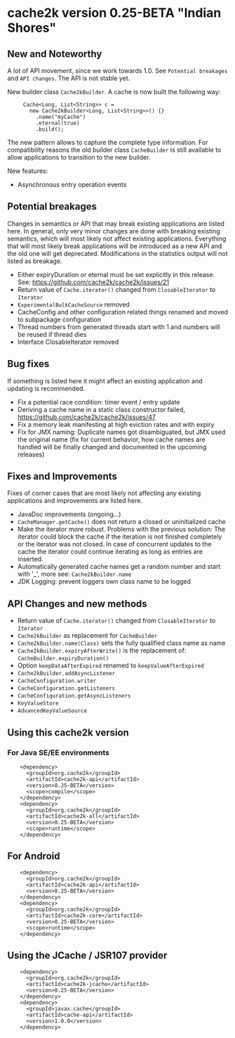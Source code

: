 # cache2k version 0.25-BETA "Indian Shores"

## New and Noteworthy

A lot of API movement, since we work towards 1.0. See `Potential breakages` and `API changes`.
The API is not stable yet.

New builder class `Cache2kBuilder`. A cache is now built the following way:

````
     Cache<Long, List<String>> c =
       new Cache2kBuilder<Long, List<String>>() {}
         .name("myCache")
         .eternal(true)
         .build();
````

The new pattern allows to capture the complete type information. For compatibility reasons the
old builder class `CacheBuilder` is still available to allow applications to transition to the
new builder.

New features:

  * Asynchronous entry operation events

## Potential breakages

Changes in semantics or API that may break existing applications are listed here. In general, only very minor
changes are done with breaking existing semantics, which will most likely not affect existing applications.
Everything that will most likely break applications will be introduced as a new API and the old one will 
get deprecated. Modifications in the statistics output will not listed as breakage.

  * Either expiryDuration or eternal must be set explicitly in this release. See: https://github.com/cache2k/cache2k/issues/21
  * Return value of `Cache.iterator()` changed from `ClosableIterator` to `Iterator`
  * `ExperimentalBulkCacheSource` removed
  * CacheConfig and other configuration related things renamed and moved to subpackage configuration
  * Thread numbers from generated threads start with 1 and numbers will be reused if thread dies
  * Interface ClosableIterator removed

## Bug fixes

If something is listed here it might affect an existing application and updating is recommended.

  * Fix a potential race condition: timer event / entry update
  * Deriving a cache name in a static class constructor failed, https://github.com/cache2k/cache2k/issues/47
  * Fix a memory leak manifesting at high eviction rates and with expiry
  * Fix for JMX naming: Duplicate names got disambiguated, but JMX used the original name (fix for current behavior, 
    how cache names are handled will be finally changed and documented in the upcoming releases)

## Fixes and Improvements

Fixes of corner cases that are most likely not affecting any existing applications and improvements are listed here.

  * JavaDoc improvements (ongoing...)
  * `CacheManager.getCache()` does not return a closed or uninitialized cache
  * Make the iterator more robust. Problems with the previous solution: The iterator could block the cache 
    if the iteration is not  finished completely or the iterator was not closed. In case of concurrent updates to 
    the cache the iterator could continue iterating as long as entries are inserted.
  * Automatically generated cache names get a random number and start with '_', more see: `Cache2kBuilder.name`
  * JDK Logging: prevent loggers own class name to be logged

## API Changes and new methods

  * Return value of `Cache.iterator()` changed from `ClosableIterator` to `Iterator`
  * `Cache2kBuilder` as replacement for `CacheBuilder`
  * `Cache2kBuilder.name(Class)` sets the fully qualified class name as name
  * `Cache2kBuilder.expiryAfterWrite()` is the replacement of: `CacheBuilder.expiryDuration()`
  * Option `keepDataAfterExpired` renamed to `keepValueAfterExpired`
  * `Cache2kBuilder.addAsyncListener`
  * `CacheConfiguration.writer`
  * `CacheConfiguration.getListeners`
  * `CacheConfiguration.getAsyncListeners`
  * `KeyValueStore`
  * `AdvancedKeyValueSource`
    
## Using this cache2k version

### For Java SE/EE environments

````
    <dependency>
      <groupId>org.cache2k</groupId>
      <artifactId>cache2k-api</artifactId>
      <version>0.25-BETA</version>
      <scope>compile</scope>
    </dependency>
    <dependency>
      <groupId>org.cache2k</groupId>
      <artifactId>cache2k-all</artifactId>
      <version>0.25-BETA</version>
      <scope>runtime</scope>
    </dependency>
````

## For Android

````
    <dependency>
      <groupId>org.cache2k</groupId>
      <artifactId>cache2k-api</artifactId>
      <version>0.25-BETA</version>
    </dependency>
    <dependency>
      <groupId>org.cache2k</groupId>
      <artifactId>cache2k-core</artifactId>
      <version>0.25-BETA</version>
      <scope>runtime</scope>
    </dependency>
````

## Using the JCache / JSR107 provider

````
    <dependency>
      <groupId>org.cache2k</groupId>
      <artifactId>cache2k-jcache</artifactId>
      <version>0.25-BETA</version>
    </dependency>
    <dependency>
      <groupId>javax.cache</groupId>
      <artifactId>cache-api</artifactId>
      <version>1.0.0</version>
    </dependency>
````